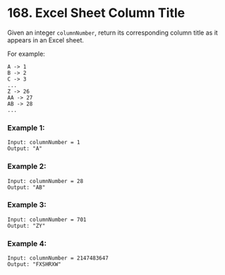 # 168. Excel Sheet Column Title

Given an integer `columnNumber`, return its corresponding column title 
as it appears in an Excel sheet.

For example:
```
A -> 1
B -> 2
C -> 3
...
Z -> 26
AA -> 27
AB -> 28 
...
```

### Example 1:
```
Input: columnNumber = 1
Output: "A"
```
### Example 2:
```
Input: columnNumber = 28
Output: "AB"
```

### Example 3:
```
Input: columnNumber = 701
Output: "ZY"
```

### Example 4: 
```
Input: columnNumber = 2147483647
Output: "FXSHRXW"
```
